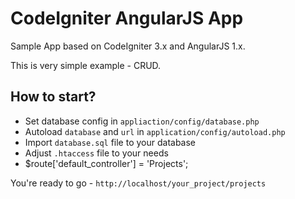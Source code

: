 CodeIgniter AngularJS App
=========================

Sample App based on CodeIgniter 3.x and AngularJS 1.x.

This is very simple example - CRUD.

How to start?
-------------

- Set database config in ``appliaction/config/database.php``
- Autoload ``database`` and ``url`` in ``application/config/autoload.php``
- Import ``database.sql`` file to your database
- Adjust ``.htaccess`` file to your needs
- $route['default_controller'] = 'Projects';

You're ready to go - ``http://localhost/your_project/projects``
